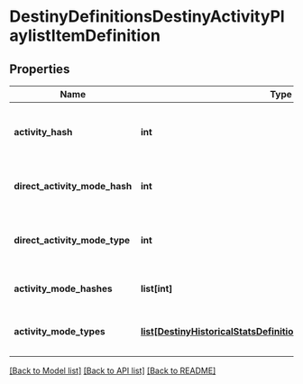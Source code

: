 # DestinyDefinitionsDestinyActivityPlaylistItemDefinition

## Properties
Name | Type | Description | Notes
------------ | ------------- | ------------- | -------------
**activity_hash** | **int** | The hash identifier of the Activity that can be played. Use it to look up the DestinyActivityDefinition. | [optional] 
**direct_activity_mode_hash** | **int** | If this playlist entry had an activity mode directly defined on it, this will be the hash of that mode. | [optional] 
**direct_activity_mode_type** | **int** | If the playlist entry had an activity mode directly defined on it, this will be the enum value of that mode. | [optional] 
**activity_mode_hashes** | **list[int]** | The hash identifiers for Activity Modes relevant to this entry. | [optional] 
**activity_mode_types** | [**list[DestinyHistoricalStatsDefinitionsDestinyActivityModeType]**](DestinyHistoricalStatsDefinitionsDestinyActivityModeType.md) | The activity modes - if any - in enum form. Because we can&#39;t seem to escape the enums. | [optional] 

[[Back to Model list]](../README.md#documentation-for-models) [[Back to API list]](../README.md#documentation-for-api-endpoints) [[Back to README]](../README.md)


